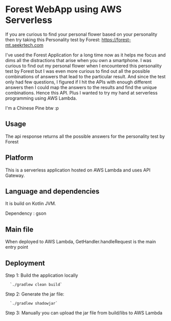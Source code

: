 # Forest WebApp using AWS Serverless

If you are curious to find your personal flower based on your personality then try taking this Personality test by Forest:
https://forest-mt.seekrtech.com

I've used the Forest Application for a long time now as it helps me focus and dims all the distractions that arise when you own a smartphone.
I was curious to find out my personal flower when I encountered this personality test by Forest but I was even more curious to find out all the possible combinations of answers that lead to the particular result. And since the test only had few questions, I figured if I hit the APIs with enough different answers then I could map the answers to the results and find the unique combinations. Hence this API. Plus I wanted to try my hand at serverless programming using AWS Lambda.

I'm a Chinese Pine btw :p

## Usage

The api response returns all the possible answers for the personality test by Forest

## Platform
This is a serverless application hosted on AWS Lambda and uses API Gateway.

## Language and dependencies

It is build on Kotlin JVM.

Dependency : gson

## Main file

When deployed to AWS Lambda, GetHandler.handleRequest is the main entry point

## Deployment

Step 1: Build the application locally
    
      `./gradlew clean build` 

Step 2: Generate the jar file:

      `./gradlew shadowjar`

Step 3: Manually you can upload the jar file from build/libs to AWS Lambda
